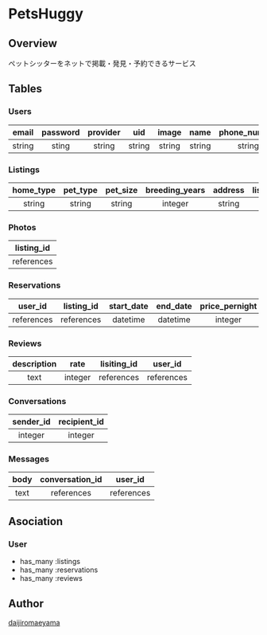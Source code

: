 PetsHuggy
====

## Overview
ペットシッターをネットで掲載・発見・予約できるサービス

## Tables

### Users
|email |password|provider|uid   |image |name  |phone_number|description|publishable_key|secret_key|stripe_user_id|stripe_user_id|currency|stripe_account_type|
|:----:|:------:|:------:|:----:|:----:|:----:|:----------:|:---------:|:-------------:|:--------:|:------------:|:------------:|:------:|:----:|
|string|sting   |string  |string|string|string|string      |string     |string         |string    |string        |string        |string  |string|

### Listings
|home_type|pet_type|pet_size|breeding_years|address|listing_title|listing_content|price_pernight|active |user_id   |latitude|ongitude|not_checked|
|:-------:|:------:|:------:|:------------:|:-----:|:-----------:|:-------------:|:------------:|:-----:|:--------:|:------:|:------:|:---------:|
|string   |string  |string  |integer       |string |string       |text           |integer       |boolean|references|float   |float   |integer    |

### Photos
|listing_id|
|:--------:|
|references|

### Reservations
|user_id   |listing_id|start_date|end_date|price_pernight|total_price|self_booking|
|:--------:|:--------:|:--------:|:------:|:------------:|:---------:|:----------:|
|references|references|datetime  |datetime|integer       |integer    |boolean     |

### Reviews
|description|rate   |lisiting_id|user_id   |
|:---------:|:-----:|:---------:|:--------:|
|text       |integer|references |references|

### Conversations
|sender_id|recipient_id|
|:-------:|:----------:|
|integer  |integer     |

### Messages
|body|conversation_id|user_id   |
|:--:|:-------------:|:--------:|
|text|references     |references|

## Asociation

### User
- has_many :listings
- has_many :reservations
- has_many :reviews

## Author
[daijiromaeyama](https://github.com/daijiromaeyama)
